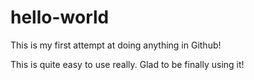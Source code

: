 # hello-world
This is my first attempt at doing anything in Github!

This is quite easy to use really. Glad to be finally using it!
